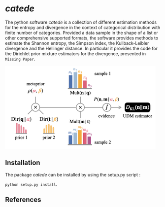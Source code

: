 # _catede_

The python software _catede_ is a collection of different estimation methods for the entropy and divergence in the context of categorical distribution with finite number of categories.
Provided a data sample in the shape of a list or other comprehensive supported formats, the software provides methods to estimate the Shannon entropy, the Simpson index, the Kullback-Leibler divergence and the Hellinger distance.
In particular it provides the code for the Dirichlet prior mixture estimators for the divergence, presented in `Missing Paper`.

![](docs/source/kullback-leibler-dirichlet-scheme.png)

## Installation

The package _catede_ can be installed by using the setup.py script :

 ```python setup.py install```.

 ## References
